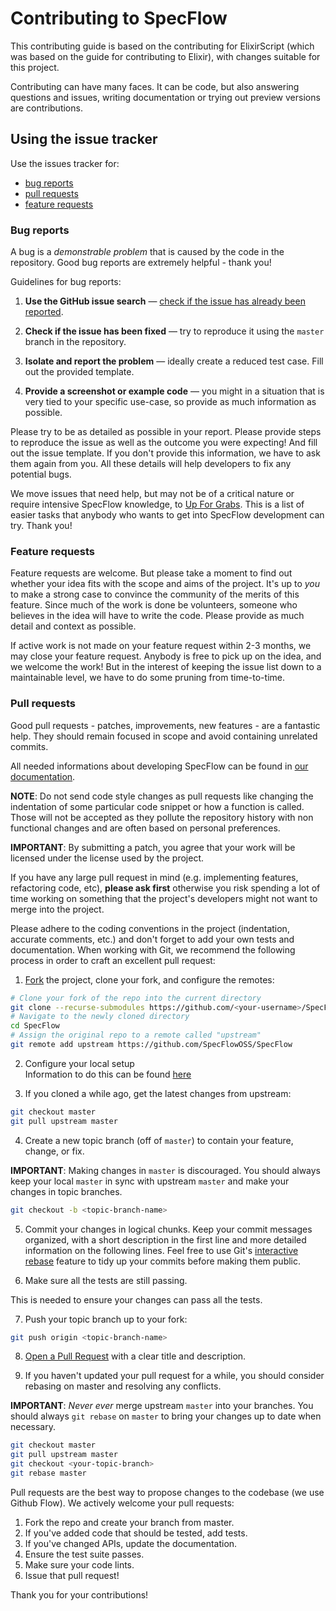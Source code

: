 # Contributing to SpecFlow

This contributing guide is based on the contributing for ElixirScript (which was based on the guide for contributing to Elixir), with changes suitable for this project.

Contributing can have many faces. It can be code, but also answering questions and issues, writing documentation or trying out preview versions are contributions.

## Using the issue tracker

Use the issues tracker for:

* [bug reports](#bug)
* [pull requests](#pull-requests)
* [feature requests](#feature-request)

### Bug reports

A bug is a _demonstrable problem_ that is caused by the code in the repository.
Good bug reports are extremely helpful - thank you!

Guidelines for bug reports:

1. **Use the GitHub issue search** &mdash; [check if the issue has already been
   reported](https://github.com/SpecFlowOSS/SpecFlow/search?type=Issues).

2. **Check if the issue has been fixed** &mdash; try to reproduce it using the
   `master` branch in the repository.

3. **Isolate and report the problem** &mdash; ideally create a reduced test
   case. Fill out the provided template.

4. **Provide a screenshot or example code** &mdash; you might in a situation that
   is very tied to your specific use-case, so provide as much information as
  possible.

Please try to be as detailed as possible in your report. Please provide steps to
reproduce the issue as well as the outcome you were expecting! And fill out the issue template. If you don't provide this information, we have to ask them again from you. All these details
will help developers to fix any potential bugs.



We move issues that need help, but may not be of a critical nature or require
intensive SpecFlow knowledge, to [Up For Grabs](https://github.com/SpecFlowOSS/SpecFlow/labels/up-for-grabs). 
This is a list of easier tasks that anybody who wants to get into SpecFlow
development can try.  Thank you!

### Feature requests

Feature requests are welcome. But please take a moment to find
out whether your idea fits with the scope and aims of the project. It's up to *you*
to make a strong case to convince the community of the merits of this feature.
Since much of the work is done be volunteers, someone who believes in the 
idea will have to write the code.  Please provide as much detail and context as possible.

If active work is not made on your feature request within 2-3 months, we may close your
feature request.  Anybody is free to pick up on the idea, and we welcome the work! But in
the interest of keeping the issue list down to a maintainable level, we have to do some
pruning from time-to-time.

### Pull requests

Good pull requests - patches, improvements, new features - are a fantastic
help. They should remain focused in scope and avoid containing unrelated
commits.

All needed informations about developing SpecFlow can be found in [our documentation](https://docs.specflow.org/projects/specflow/en/latest/Contribute/Prerequisite.html).

**NOTE**: Do not send code style changes as pull requests like changing
the indentation of some particular code snippet or how a function is called.
Those will not be accepted as they pollute the repository history with non
functional changes and are often based on personal preferences.

**IMPORTANT**: By submitting a patch, you agree that your work will be
licensed under the license used by the project.

If you have any large pull request in mind (e.g. implementing features,
refactoring code, etc), **please ask first** otherwise you risk spending
a lot of time working on something that the project's developers might
not want to merge into the project.

Please adhere to the coding conventions in the project (indentation,
accurate comments, etc.) and don't forget to add your own tests and
documentation. When working with Git, we recommend the following process
in order to craft an excellent pull request:

1. [Fork](https://help.github.com/fork-a-repo/) the project, clone your fork,
  and configure the remotes:

  ```sh
  # Clone your fork of the repo into the current directory
  git clone --recurse-submodules https://github.com/<your-username>/SpecFlow
  # Navigate to the newly cloned directory
  cd SpecFlow
  # Assign the original repo to a remote called "upstream"
  git remote add upstream https://github.com/SpecFlowOSS/SpecFlow
  ```
  
2. Configure your local setup  
  Information to do this can be found [here](https://docs.specflow.org/projects/specflow/en/latest/Contribute/LocalSetup.html)


3. If you cloned a while ago, get the latest changes from upstream:

  ```sh
  git checkout master
  git pull upstream master
  ```

4. Create a new topic branch (off of `master`) to contain your feature, change,
  or fix.

  **IMPORTANT**: Making changes in `master` is discouraged. You should always
  keep your local `master` in sync with upstream `master` and make your
  changes in topic branches.

  ```sh
  git checkout -b <topic-branch-name>
  ```

5. Commit your changes in logical chunks. Keep your commit messages organized,
  with a short description in the first line and more detailed information on
  the following lines. Feel free to use Git's
  [interactive rebase](https://help.github.com/articles/interactive-rebase)
  feature to tidy up your commits before making them public.

6. Make sure all the tests are still passing.

  This is needed to ensure your changes can
  pass all the tests.

7. Push your topic branch up to your fork:

  ```sh
  git push origin <topic-branch-name>
  ```

8. [Open a Pull Request](https://help.github.com/articles/using-pull-requests/)
  with a clear title and description.

9. If you haven't updated your pull request for a while, you should consider
  rebasing on master and resolving any conflicts.

  **IMPORTANT**: _Never ever_ merge upstream `master` into your branches. You
  should always `git rebase` on `master` to bring your changes up to date when
  necessary.

  ```sh
  git checkout master
  git pull upstream master
  git checkout <your-topic-branch>
  git rebase master
  ```

Pull requests are the best way to propose changes to the codebase (we use Github Flow). We actively welcome your pull requests:

1. Fork the repo and create your branch from master.
2. If you've added code that should be tested, add tests.
3. If you've changed APIs, update the documentation.
4. Ensure the test suite passes.
5. Make sure your code lints.
6. Issue that pull request!

Thank you for your contributions!
